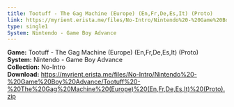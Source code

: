 ```yaml
---
title: Tootuff - The Gag Machine (Europe) (En,Fr,De,Es,It) (Proto)
link: https://myrient.erista.me/files/No-Intro/Nintendo%20-%20Game%20Boy%20Advance/Tootuff%20-%20The%20Gag%20Machine%20(Europe)%20(En,Fr,De,Es,It)%20(Proto).zip
type: single1
System: Nintendo - Game Boy Advance
---
```

<b>Game:</b> Tootuff - The Gag Machine (Europe) (En,Fr,De,Es,It) (Proto)<br>
<b>System:</b> Nintendo - Game Boy Advance<br>
<b>Collection:</b> No-Intro<br>
<b>Download:</b> https://myrient.erista.me/files/No-Intro/Nintendo%20-%20Game%20Boy%20Advance/Tootuff%20-%20The%20Gag%20Machine%20(Europe)%20(En,Fr,De,Es,It)%20(Proto).zip